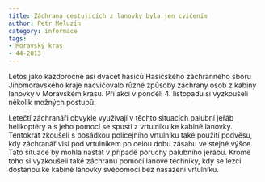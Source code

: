 ```yaml
---
title: Záchrana cestujících z lanovky byla jen cvičením
author: Petr Meluzín
category: informace
tags:
- Moravský kras
- 44-2013
---
```


Letos jako každoročně asi dvacet hasičů Hasičského záchranného sboru Jihomoravského kraje nacvičovalo různé způsoby záchrany osob z kabiny lanovky v Moravském krasu. Při akci v pondělí 4. listopadu si vyzkoušeli několik možných postupů.

Letečtí záchranáři obvykle využívají v těchto situacích palubní jeřáb helikoptéry a s jeho pomocí se spustí z vrtulníku ke kabině lanovky. Tentokrát zkoušeli s posádkou policejního vrtulníku také použití podvěsu, kdy záchranář visí pod vrtulníkem po celou dobu zásahu ve stejné výšce. Tato situace by mohla nastat v případě poruchy palubního jeřábu. Kromě toho si vyzkoušeli také záchranu pomocí lanové techniky, kdy se lezci dostanou ke kabině lanovky svépomocí bez nasazení vrtulníku.